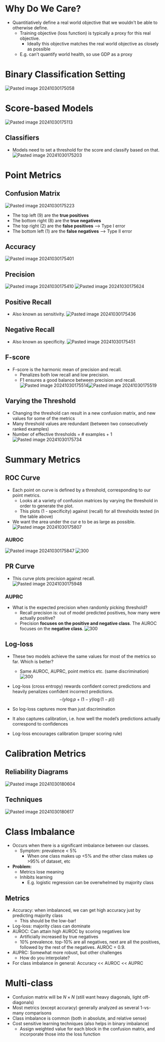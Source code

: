 
# Why Do We Care?
* Quantitiatively define a real world objective that we wouldn't be able to otherwise define.
	* Training objective (loss function) is typically a proxy for this real objective.
		* Ideally this objective matches the real world objective as closely as possible
	* E.g. can't quantify world health, so use GDP as a proxy

# Binary Classification Setting
![Pasted image 20241030175058](../../../attachments/Pasted%20image%2020241030175058.png)

# Score-based Models
![Pasted image 20241030175113](../../../attachments/Pasted%20image%2020241030175113.png)

## Classifiers
* Models need to set a threshold for the score and classify based on that.
![Pasted image 20241030175203](../../../attachments/Pasted%20image%2020241030175203.png)

# Point Metrics
## Confusion Matrix
![Pasted image 20241030175223](../../../attachments/Pasted%20image%2020241030175223.png)
* The top left (9) are the **true positives**
* The bottom right (8) are the **true negatives**
* The top right (2) are the **false positives** ⟶ Type I error
* The bottom left (1) are the **false negatives** ⟶ Type II error

## Accuracy
![Pasted image 20241030175401](../../../attachments/Pasted%20image%2020241030175401.png)

## Precision
![Pasted image 20241030175410](../../../attachments/Pasted%20image%2020241030175410.png)
![Pasted image 20241030175624](../../../attachments/Pasted%20image%2020241030175624.png)

## Positive Recall
* Also known as sensitivity.
![Pasted image 20241030175436](../../../attachments/Pasted%20image%2020241030175436.png)

## Negative Recall
* Also known as specificity.
![Pasted image 20241030175451](../../../attachments/Pasted%20image%2020241030175451.png)

## F-score
* F-score is the harmonic mean of precision and recall.
	* Penalizes both low recall and low precision.
	* F1 ensures a good balance between precision and recall.
![Pasted image 20241030175514](../../../attachments/Pasted%20image%2020241030175514.png)![Pasted image 20241030175519](../../../attachments/Pasted%20image%2020241030175519.png)

## Varying the Threshold
* Changing the threshold can result in a new confusion matrix, and new values for some of the metrics
* Many threshold values are redundant (between two consecutively ranked examples)
* Number of effective thresholds = # examples + 1
![Pasted image 20241030175734](../../../attachments/Pasted%20image%2020241030175734.png)

# Summary Metrics

## ROC Curve
* Each point on curve is defined by a threshold, corresponding to our point metrics.
	* Looks at a variety of confusion matrices by varying the threshold in order to generate the plot.
	* This plots (1 - specificity) against (recall) for all thresholds tested (in the table above)
* We want the area under the cur e to be as large as possible.
![Pasted image 20241030175807](../../../attachments/Pasted%20image%2020241030175807.png)

### AUROC
![Pasted image 20241030175847](../../../attachments/Pasted%20image%2020241030175847.png)
![300](../../../attachments/Pasted%20image%2020241030181122.png)


## PR Curve
* This curve plots precision against recall.
![Pasted image 20241030175948](../../../attachments/Pasted%20image%2020241030175948.png)

### AUPRC
* What is the expected precision when randomly picking threshold?
	* Recall precision is: out of model predicted positives, how many were actually positive?
	* Precision **focuses on the positive and negative class**. The AUROC focuses on the **negative class**.
![300](../../../attachments/Pasted%20image%2020241030181138.png)

## Log-loss
* These two models achieve the same values for most of the metrics so far. Which is better?
	* Same AUROC, AUPRC, point metrics etc. (same discrimination)
![300](../../../attachments/Pasted%20image%2020241030180036.png)

* Log-loss (cross entropy) rewards confident correct predictions and heavily penalizes confident incorrect predictions.
$$
-(y\log p + (1-y)\log(1-p))
$$
* So log-loss captures more than just discrimination
* It also captures calibration, i.e. how well the model’s predictions actually correspond to confidences
* Log-loss encourages calibration (proper scoring rule)

# Calibration Metrics

## Reliability Diagrams
![Pasted image 20241030180604](../../../attachments/Pasted%20image%2020241030180604.png)

## Techniques
![Pasted image 20241030180617](../../../attachments/Pasted%20image%2020241030180617.png)

# Class Imbalance
* Occurs when there is a significant imbalance between our classes.
	* Symptom: prevalence < 5%
		* When one class makes up <5% and the other class makes up >95% of dataset, etc
* **Problem:**
	* Metrics lose meaning
	* Inhibits learning
		* E.g. logistic regression can be overwhelmed by majority class

## Metrics
* Accuracy: when imbalanced, we can get high accuracy just by predicting majority class
	* This should be the low-bar!
* Log-loss: majority class can dominate
* AUROC: Can attain high AUROC by scoring negatives low
	* Artificially increased by true negatives
	* 10% prevalence. top-10% are all negatives, next are all the positives, followed by the rest of the negatives. AUROC = 0.9.
* AUPRC: Somewhat more robust, but other challenges
	* How do you interpolate?
* For class imbalance in general: Accuracy << AUROC << AUPRC

# Multi-class
* Confusion matrix will be $N \times N$ (still want heavy diagonals, light off-diagonals)
* Most metrics (except accuracy) generally analyzed as several 1-vs-many comparisons
* Class imbalance is common (both in absolute, and relative sense)
* Cost sensitive learning techniques (also helps in binary imbalance)
	* Assign weighted value for each block in the confusion matrix, and incorporate those into the loss function
